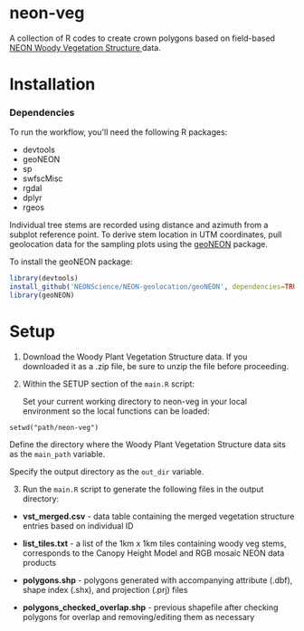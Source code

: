 neon-veg
================

A collection of R codes to create crown polygons based on field-based [NEON Woody Vegetation Structure 
](http://data.neonscience.org/api/v0/documents/NEON_vegStructure_userGuide_vA) data.

Installation
================

### Dependencies

To run the workflow, you'll need the following R packages:

-   devtools
-	geoNEON
-	sp
-	swfscMisc
-	rgdal
-	dplyr
- 	rgeos

Individual tree stems are recorded using distance and azimuth from a subplot reference point. To derive stem location in UTM coordinates, pull geolocation data for the sampling plots using the [geoNEON](https://github.com/NEONScience/NEON-geolocation/tree/master/geoNEON)  package.

To install the geoNEON package: 

``` r
library(devtools)
install_github('NEONScience/NEON-geolocation/geoNEON', dependencies=TRUE)
library(geoNEON)
```

Setup
================

1. Download the Woody Plant Vegetation Structure data. If you downloaded it as a .zip file, be sure to unzip the file before proceeding. 


2. Within the SETUP section of the `main.R` script: 

   Set your current working directory to neon-veg in your local environment so the local functions can be loaded:

```{r}
setwd("path/neon-veg")
```

   Define the directory where the Woody Plant Vegetation Structure data sits as the `main_path` variable. 

   Specify the output directory as the `out_dir` variable.

3. Run the `main.R` script to generate the following files in the output directory: 

- 	**vst_merged.csv** - data table containing the merged vegetation structure entries based on individual ID

-	**list_tiles.txt** - a list of the 1km x 1km tiles containing woody veg stems, corresponds to the Canopy Height Model and RGB mosaic NEON data products

-	**polygons.shp** - polygons generated with accompanying attribute (.dbf), shape index (.shx), and projection (.prj) files

-	**polygons_checked_overlap.shp** - previous shapefile after checking polygons for overlap and removing/editing them as necessary